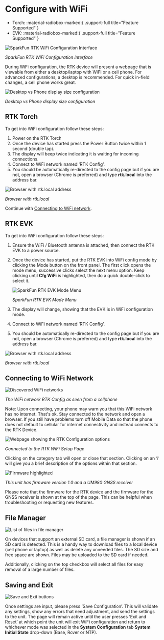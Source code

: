 # Configure with WiFi

<!--
Compatibility Icons
====================================================================================

:material-radiobox-marked:{ .support-full title="Feature Supported" }
:material-radiobox-indeterminate-variant:{ .support-partial title="Feature Partially Supported" }
:material-radiobox-blank:{ .support-none title="Feature Not Supported" }
-->

<div class="grid cards fill" markdown>

- Torch: :material-radiobox-marked:{ .support-full title="Feature Supported" }
- EVK: :material-radiobox-marked:{ .support-full title="Feature Supported" }

</div>

![SparkFun RTK WiFi Configuration Interface](<img/WiFi Config/SparkFun RTK WiFi Config - Main Interface.png>)

*SparkFun RTK WiFi Configuration Interface*

During WiFi configuration, the RTK device will present a webpage that is viewable from either a desktop/laptop with WiFi or a cell phone. For advanced configurations, a desktop is recommended. For quick in-field changes, a cell phone works great.

![Desktop vs Phone display size configuration](<img/WiFi Config/SparkFun_RTK_Facet_-_Desktop_vs_Phone_Config.jpg>)

*Desktop vs Phone display size configuration*

## RTK Torch

To get into WiFi configuration follow these steps:

1. Power on the RTK Torch
2. Once the device has started press the Power Button twice within 1 second (double tap).
3. The display will beep twice indicating it is waiting for incoming connections.
4. Connect to WiFi network named ‘RTK Config’.
5. You should be automatically re-directed to the config page but if you are not, open a browser (Chrome is preferred) and type **rtk.local** into the address bar.

![Browser with rtk.local address](<img/WiFi Config/SparkFun RTK WiFi Config - Browser rtk local.png>)

*Browser with rtk.local*

Continue with [Connecting to WiFi network](#connecting-to-wifi-network).

## RTK EVK

To get into WiFi configuration follow these steps:

1. Ensure the WiFi / Bluetooth antenna is attached, then connect the RTK EVK to a power source.
2. Once the device has started, put the RTK EVK into WiFi config mode by clicking the Mode button on the front panel. The first click opens the mode menu, successive clicks select the next menu option. Keep clicking until **Cfg WiFi** is highlighted, then do a quick double-click to select it.

	![SparkFun RTK EVK Mode Menu](<img/Displays/24342-RTK-EVK-Action-Screen_GIF_750ms.gif>)

	*SparkFun RTK EVK Mode Menu*

3. The display will change, showing that the EVK is in WiFi configuration mode.
4. Connect to WiFi network named ‘RTK Config’.
5. You should be automatically re-directed to the config page but if you are not, open a browser (Chrome is preferred) and type **rtk.local** into the address bar.

![Browser with rtk.local address](<img/WiFi Config/SparkFun RTK WiFi Config - Browser rtk local.png>)

*Browser with rtk.local*

## Connecting to WiFi Network

![Discovered WiFi networks](<img/WiFi Config/RTK_Surveyor_-_WiFi_Config_-_Networks.jpg>)

*The WiFi network RTK Config as seen from a cellphone*

Note: Upon connecting, your phone may warn you that this WiFi network has no internet. That's ok. Stay connected to the network and open a browser. If you still have problems turn off Mobile Data so that the phone does not default to cellular for internet connectivity and instead connects to the RTK Device.

![Webpage showing the RTK Configuration options](<img/WiFi Config/SparkFun RTK WiFi Config - Main Interface.png>)

*Connected to the RTK WiFi Setup Page*

Clicking on the category tab will open or close that section. Clicking on an ‘i’ will give you a brief description of the options within that section.

![Firmware highlighted](<img/WiFi Config/SparkFun RTK WiFi Config - Header Firmware Version.png>)

*This unit has firmware version 1.0 and a UM980 GNSS receiver*

Please note that the firmware for the RTK device and the firmware for the GNSS receiver is shown at the top of the page. This can be helpful when troubleshooting or requesting new features.

## File Manager

![List of files in file manager](<img/WiFi Config/SparkFun%20RTK%20WiFi%20Config%20File%20Manager.png>)

On devices that support an external SD card, a file manager is shown if an SD card is detected. This is a handy way to download files to a local device (cell phone or laptop) as well as delete any unneeded files. The SD size and free space are shown. Files may be uploaded to the SD card if needed.

Additionally, clicking on the top checkbox will select all files for easy removal of a large number of files.

## Saving and Exit

![Save and Exit buttons](<img/WiFi Config/SparkFun RTK WiFi Config - Save Steps.png>)

Once settings are input, please press ‘Save Configuration’. This will validate any settings, show any errors that need adjustment, and send the settings to the unit. The page will remain active until the user presses ‘Exit and Reset’ at which point the unit will exit WiFi configuration and return to whichever mode was selected in the **System Configuration** tab **System Initial State** drop-down (Base, Rover or NTP).
